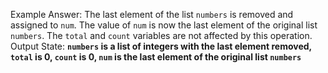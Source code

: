 Example Answer:
The last element of the list `numbers` is removed and assigned to `num`. The value of `num` is now the last element of the original list `numbers`. The `total` and `count` variables are not affected by this operation.
Output State: **`numbers` is a list of integers with the last element removed, `total` is 0, `count` is 0, `num` is the last element of the original list `numbers`**